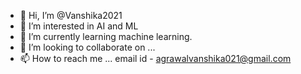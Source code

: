 - 👋 Hi, I’m @Vanshika2021
- 👀 I’m interested in AI and ML
- 🌱 I’m currently learning machine learning.
- 💞️ I’m looking to collaborate on ...
- 📫 How to reach me ... email id - agrawalvanshika021@gmail.com

<!---
Vanshika2021/Vanshika2021 is a ✨ special ✨ repository because its `README.md` (this file) appears on your GitHub profile.
You can click the Preview link to take a look at your changes.
--->
